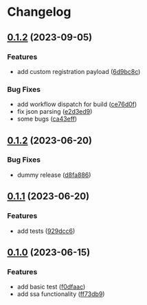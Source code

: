 # Changelog

## [0.1.2](https://github.com/SafinWasi/loki/compare/v0.1.2...v0.1.2) (2023-09-05)


### Features

* add custom registration payload ([6d9bc8c](https://github.com/SafinWasi/loki/commit/6d9bc8c8ce3be4c547445430190ca1159f95566a))


### Bug Fixes

* add workflow dispatch for build ([ce76d0f](https://github.com/SafinWasi/loki/commit/ce76d0f6544cc808eb58127e5ec66e5db8d3b8c4))
* fix json parsing ([e2d3ed9](https://github.com/SafinWasi/loki/commit/e2d3ed98fecf64a7a1d3efc3fb46562a6b3159dd))
* some bugs ([ca43eff](https://github.com/SafinWasi/loki/commit/ca43eff624d3c4a46c1f6c0b9d3d3b3e56fd36ea))

## [0.1.2](https://github.com/SafinWasi/loki/compare/v0.1.1...v0.1.2) (2023-06-20)


### Bug Fixes

* dummy release ([d8fa886](https://github.com/SafinWasi/loki/commit/d8fa886d01e2ecccc8a6fb42eb6edc4ed236117b))

## [0.1.1](https://github.com/SafinWasi/loki/compare/v0.1.0...v0.1.1) (2023-06-20)


### Features

* add tests ([929dcc6](https://github.com/SafinWasi/loki/commit/929dcc6827fd6a00bf30a306f426710359956c85))

## [0.1.0](https://github.com/SafinWasi/loki/compare/0.0.1...v0.1.0) (2023-06-15)


### Features

* add basic test ([f0dfaac](https://github.com/SafinWasi/loki/commit/f0dfaac0ce040eee2212878a10df6c9487c06727))
* add ssa functionality ([ff73db9](https://github.com/SafinWasi/loki/commit/ff73db98144f138daf921b2b3602ee2ef08d37aa))
